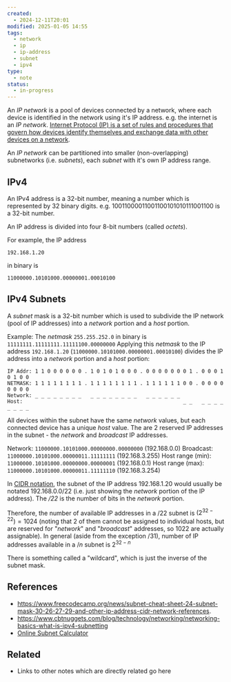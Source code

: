 ```yaml
---
created:
  - 2024-12-11T20:01
modified: 2025-01-05 14:55
tags:
  - network
  - ip
  - ip-address
  - subnet
  - ipv4
type:
  - note
status:
  - in-progress
---
```

An _IP network_ is a pool of devices connected by a network, where each device is identified in the network using it's IP address. e.g. the internet is an _IP network_. [Internet Protocol (IP) is a set of rules and procedures that govern how devices identify themselves and exchange data with other devices on a network](https://gcore.com/learning/what-is-a-subnet-how-subnetting-works/).

An _IP network_ can be partitioned into smaller (non-overlapping) subnetworks (i.e. _subnets_), each _subnet_ with it's own IP address range.  

## IPv4

An IPv4 address is a 32-bit number, meaning a number which is represented by 32 binary digits. e.g. 10011000011001100101010111001100 is a 32-bit number.

An IP address is divided into four 8-bit numbers (called _octets_). 

For example, the IP address 
```
192.168.1.20
``` 
in binary is 
```
11000000.10101000.00000001.00010100
```

## IPv4 Subnets
A _subnet_ mask is a 32-bit number which is used to subdivide the IP network (pool of IP addresses) into a _network_ portion and a _host_ portion. 

Example: 
The _netmask_ `255.255.252.0` in binary is `11111111.11111111.11111100.00000000` 
Applying this _netmask_ to the IP address `192.168.1.20` (`11000000.10101000.00000001.00010100`)
divides the IP address into a _network_ portion and a _host_ portion: 
```
IP Addr: 1 1 0 0 0 0 0 0 . 1 0 1 0 1 0 0 0 . 0 0 0 0 0 0 0 1 . 0 0 0 1 0 1 0 0
NETMASK: 1 1 1 1 1 1 1 1 . 1 1 1 1 1 1 1 1 . 1 1 1 1 1 1 0 0 . 0 0 0 0 0 0 0 0
Network: _ _ _ _ _ _ _ _   _ _ _ _ _ _ _ _   _ _ _ _ _ _  
Host:                                                    _ _   _ _ _ _ _ _ _ _
```

All devices within the subnet have the same _network_ values, but each connected device has a unique _host_ value. The are 2 reserved IP addresses in the subnet - the _network_ and _broadcast_ IP addresses.

Network: `11000000.10101000.00000000.00000000` (192.168.0.0)
Broadcast: `11000000.10101000.00000011.11111111` (192.168.3.255)
Host range (min): `11000000.10101000.00000000.00000001` (192.168.0.1)
Host range (max):  `11000000.10101000.00000011.11111110` (192.168.3.254)

In [CIDR notation](https://www.cbtnuggets.com/blog/technology/networking/proper-cidr), the subnet of the IP address 192.168.1.20 would usually be notated 192.168.0.0/22 (i.e. just showing the _network_ portion of the IP address). The _/22_ is the number of bits in the _network_ portion. 

Therefore, the number of available IP addresses in a /22 subnet is $(2^{32-22})=1024$ (noting that 2 of them cannot be assigned to individual hosts, but are reserved for "_network_" and "_broadcast_" addresses, so 1022 are actually assignable). In general (aside from the exception /31), number of IP addresses available in a $/n$ subnet is $2^{32-n}$ 

There is something called a "wildcard", which is just the inverse of the subnet mask.
## References
* https://www.freecodecamp.org/news/subnet-cheat-sheet-24-subnet-mask-30-26-27-29-and-other-ip-address-cidr-network-references.
* https://www.cbtnuggets.com/blog/technology/networking/networking-basics-what-is-ipv4-subnetting
* [Online Subnet Calculator](https://jodies.de/ipcalc)
## Related
* Links to other notes which are directly related go here